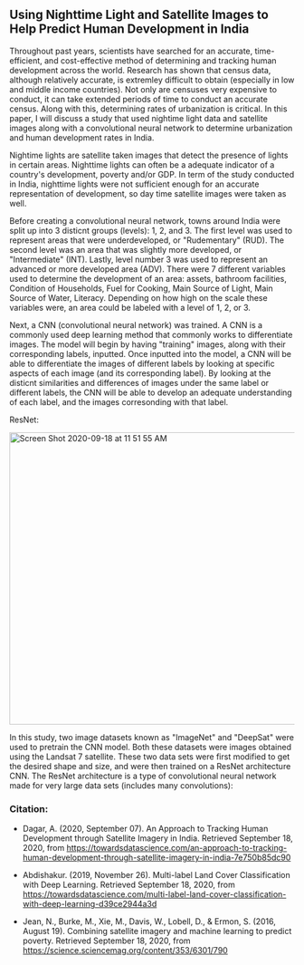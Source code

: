 ## Using Nighttime Light and Satellite Images to Help Predict Human Development in India

Throughout past years, scientists have searched for an accurate, time-efficient, and cost-effective method of determining and tracking human development across the world. Research has shown that census data, although relatively accurate, is extremley difficult to obtain (especially in low and middle income countries). Not only are censuses very expensive to conduct, it can take extended periods of time to conduct an accurate census. Along with this, determining rates of urbanization is critical. In this paper, I will discuss a study that used nightime light data and satellite images along with a convolutional neural network to determine urbanization and human development rates in India. 

Nightime lights are satellite taken images that detect the presence of lights in certain areas. Nighttime lights can often be a adequate indicator of a country's development, poverty and/or GDP. In term of the study conducted in India, nighttime lights were not sufficient enough for an accurate representation of development, so day time satellite images were taken as well. 

Before creating a convolutional neural network, towns around India were split up into 3 disticnt groups (levels): 1, 2, and 3. The first level was used to represent areas that were underdeveloped, or "Rudementary" (RUD). The second level was an area that was slightly more developed, or "Intermediate" (INT). Lastly, level number 3 was used to represent an advanced or more developed area (ADV). There were 7 different variables used to determine the development of an area: assets, bathroom facilities, Condition of Households, Fuel for Cooking, Main Source of Light, Main Source of Water, Literacy. Depending on how high on the scale these variables were, an area could be labeled with a level of 1, 2, or 3. 

Next, a CNN (convolutional neural network) was trained. A CNN is a commonly used deep learning method that commonly works to differentiate images. The model will begin by having "training" images, along with their corresponding labels, inputted. Once inputted into the model, a CNN will be able to differentiate the images of different labels by looking at specific aspects of each image (and its corresponding label). By looking at the disticnt similarities and differences of images under the same label or different labels, the CNN will be able to develop an adequate understanding of each label, and the images corresonding with that label. 

ResNet:

<img width="516" alt="Screen Shot 2020-09-18 at 11 51 55 AM" src="https://user-images.githubusercontent.com/60228365/93618823-c9df5c00-f9a5-11ea-8307-f0ff166d1988.png">

In this study, two image datasets known as "ImageNet" and "DeepSat" were used to pretrain the CNN model. Both these datasets were images obtained using the Landsat 7 satellite. These two data sets were first modified to get the desired shape and size, and were then trained on a ResNet architecture CNN. The ResNet architecture is a type of convolutional neural network made for very large data sets (includes many convolutions):

### Citation:

- Dagar, A. (2020, September 07). An Approach to Tracking Human Development through Satellite Imagery in India. Retrieved September 18, 2020, from https://towardsdatascience.com/an-approach-to-tracking-human-development-through-satellite-imagery-in-india-7e750b85dc90

- Abdishakur. (2019, November 26). Multi-label Land Cover Classification with Deep Learning. Retrieved September 18, 2020, from https://towardsdatascience.com/multi-label-land-cover-classification-with-deep-learning-d39ce2944a3d

- Jean, N., Burke, M., Xie, M., Davis, W., Lobell, D., &amp; Ermon, S. (2016, August 19). Combining satellite imagery and machine learning to predict poverty. Retrieved September 18, 2020, from https://science.sciencemag.org/content/353/6301/790
 

